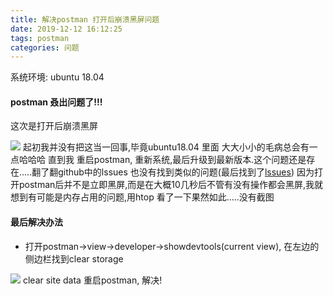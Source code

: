 ```yaml
---
title: 解决postman 打开后崩溃黑屏问题
date: 2019-12-12 16:12:25
tags: postman
categories: 问题
---
```


系统环境: ubuntu 18.04
#### postman 叒出问题了!!!
这次是打开后崩溃黑屏
<!--more-->
![](/img/postman_black.png)
起初我并没有把这当一回事,毕竟ubuntu18.04 里面 大大小小的毛病总会有一点哈哈哈
直到我 重启postman, 重新系统,最后升级到最新版本.这个问题还是存在.....翻了翻github中的lssues 也没有找到类似的问题(最后找到了[lssues](https://github.com/postmanlabs/postman-app-support/issues/4764))
因为打开postman后并不是立即黑屏,而是在大概10几秒后不管有没有操作都会黑屏,我就想到有可能是内存占用的问题,用htop 看了一下果然如此.....没有截图

#### 最后解决办法
- 打开postman->view->developer->showdevtools(current view), 在左边的侧边栏找到clear storage

![](/img/postman_black2.png)
clear site data  重启postman, 解决!